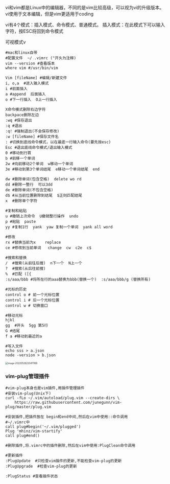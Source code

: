 vi和vim都是Linux中的编辑器，不同的是vim比较高级，可以视为vi的升级版本。 vi使用于文本编辑，但是vim更适用于coding



 vi有4个模式：插入模式、命令模式、普通模式。 插入模式：在此模式下可以输入字符，按ESC将回到命令模式  

可视模式v



```shell
#mac和linux自带
#配置文件  ~/ .vimrc ("开头为注释)
vim --version #查看版本
where vim #/usr/bin/vim

Vim [fileName] #编辑/新建文件
i, o,a  #进入输入模式
i #前面插入 
a #append  后面插入
o #下一行插入  O上一行插入 

X命令模式删除右边字符
backpace删除左边
:wq #保存退出
:q #退出
:q! #强制退出(不会保存修改)
:w [fileName] #保存文件名
: #切换到底线命令模式，以在最底一行输入命令(要先按esc)
Esc #退出底线命令模式/退出输入模式
0 #移动到行首 
b #前移一个单词  
2w #向前移动2个单词  w移动一个单词
3e #移动到第3个单词结尾  e移动一个单词结尾  end

dw #删除单词(包含空格)  delete wo rd
dd #删除一整行  可以3dd
de #删除单词(不包含空格)
d$ #从当前位置删除到结尾  $正则匹配结尾
x  #删除单个字符

#复制和粘贴
u #撤销上次命令  U撤销整行操作  undo 
p #粘贴  paste
yy #复制1行  yank  yaw 复制一个单词  yank all word 

#修改
rx #替换当前为x    replace
ce #修改到当前单词   change  cw  c2e  c$

#搜索和替换
/  #搜索(从前往后搜)  n下一个  N上一个 
?  #搜索(从后往前搜)
%  #匹配 ([{ 
:s/aaa/bbb #将所在行的aaa替换为bbb(替换一个)  :s/aaa/bbb/g (替换所有)

#光标的历史
control o # 前一个光标位置
control i # 后一个光标位置
control w # 切换窗口

#移动光标
hjkl 
gg  #开头  5gg 第5行
G #结尾
f a #移动到最近的a 

#写入文件
echo sss > a.json
node -version > b.json
```

<img src="http://image.zhuyuanzheng1.top/image-20220526220411169.png" alt="image-20220526220411169" style="zoom:50%;" />



### vim-plug管理插件

```shell
#vim-plug本身也是vim插件,用插件管理插件
#安装vim-plug(Unix下)
curl -fLo ~/.vim/autoload/plug.vim --create-dirs \
    https://raw.githubusercontent.com/junegunn/vim-plug/master/plug.vim
    
#安装插件,把插件放在 begin和end中间,然后在vim中使用::命令调用
#~/.vimrc中
call plug#begin('~/.vim/plugged')
Plug 'mhinz/vim-startify'
call plug#end()

#删除插件,将.vimrc中的插件删除,然后在vim中使用:PlugClean命令调用

#更新插件  
:PlugUpdate  #只检查vim插件的更新,不能检查vim-plug的更新
:PlugUpgrade  #检查vim-plug的更新

:PlugStatus #查看插件状态
```



